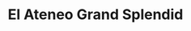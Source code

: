 ---
title: "El Ateneo Grand Splendid"
url: /ciudad-autonoma-de-buenos-aires/el-ateneo-grand-splendid/
shop: libros
---